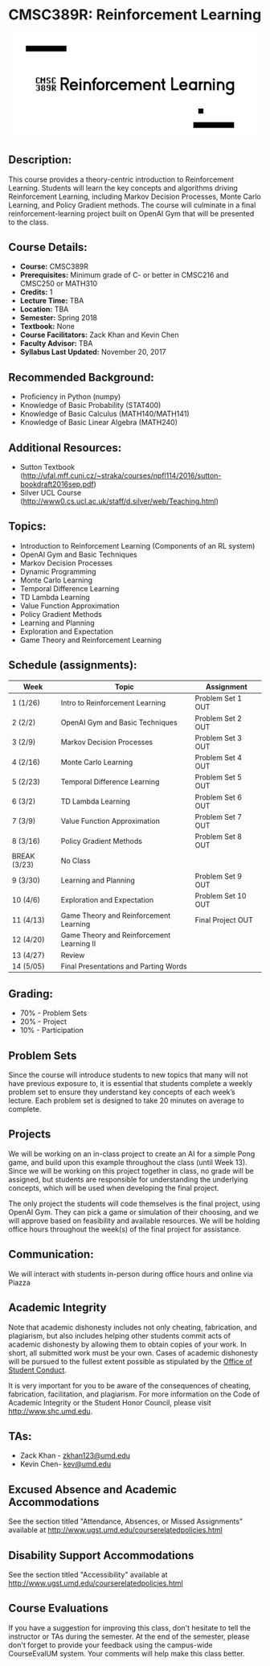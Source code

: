 # CMSC389R: Reinforcement Learning
![Banner](static/banner.jpg?)

## Description:
This course provides a theory-centric introduction to Reinforcement Learning. Students will learn the key concepts and algorithms driving Reinforcement Learning, including Markov Decision Processes, Monte Carlo Learning, and Policy Gradient methods. The course will culminate in a final reinforcement-learning project built on OpenAI Gym that will be presented to the class.

## Course Details:
- **Course:** CMSC389R
- **Prerequisites:** Minimum grade of C- or better in CMSC216 and CMSC250 or MATH310
- **Credits:** 1
- **Lecture Time:** TBA
- **Location:** TBA
- **Semester:** Spring 2018
- **Textbook:** None
- **Course Facilitators:** Zack Khan and Kevin Chen
- **Faculty Advisor:** TBA
- **Syllabus Last Updated:** November 20, 2017

## Recommended Background:
- Proficiency in Python (numpy)
- Knowledge of Basic Probability (STAT400)
- Knowledge of Basic Calculus (MATH140/MATH141)
- Knowledge of Basic Linear Algebra (MATH240)

## Additional Resources:
- Sutton Textbook (http://ufal.mff.cuni.cz/~straka/courses/npfl114/2016/sutton-bookdraft2016sep.pdf)
- Silver UCL Course (http://www0.cs.ucl.ac.uk/staff/d.silver/web/Teaching.html)

## Topics:
- Introduction to Reinforcement Learning (Components of an RL system)
- OpenAI Gym and Basic Techniques
- Markov Decision Processes
- Dynamic Programming
- Monte Carlo Learning
- Temporal Difference Learning
- TD Lambda Learning
- Value Function Approximation
- Policy Gradient Methods
- Learning and Planning
- Exploration and Expectation
- Game Theory and Reinforcement Learning

## Schedule (assignments):
| Week | Topic | Assignment |
| ----|----|----- |
| 1 (1/26) | Intro to Reinforcement Learning | Problem Set 1 OUT |
| 2 (2/2) | OpenAI Gym and Basic Techniques | Problem Set 2 OUT |
| 3 (2/9) | Markov Decision Processes | Problem Set 3 OUT |
| 4 (2/16) | Monte Carlo Learning | Problem Set 4 OUT |
| 5 (2/23) | Temporal Difference Learning | Problem Set 5 OUT |
| 6 (3/2) | TD Lambda Learning | Problem Set 6 OUT |
| 7 (3/9) | Value Function Approximation | Problem Set 7 OUT |
| 8 (3/16) | Policy Gradient Methods | Problem Set 8 OUT |
| BREAK (3/23) | No Class |
| 9 (3/30) | Learning and Planning | Problem Set 9 OUT |
| 10 (4/6) | Exploration and Expectation |  Problem Set 10 OUT |
| 11 (4/13) | Game Theory and Reinforcement Learning | Final Project OUT |
| 12 (4/20) | Game Theory and Reinforcement Learning II | |
| 13 (4/27) | Review | |
| 14 (5/05) | Final Presentations and Parting Words | |

## Grading: 
- 70% - Problem Sets
- 20% - Project 
- 10% - Participation 

## Problem Sets
Since the course will introduce students to new topics that many will not have previous exposure to, it is essential that students complete a weekly problem set to ensure they understand key concepts of each week’s lecture. Each problem set is designed to take 20 minutes on average to complete.

## Projects
We will be working on an in-class project to create an AI for a simple Pong game, and build upon this example throughout the class (until Week 13). Since we will be working on this project together in class, no grade will be assigned, but students are responsible for understanding the underlying concepts, which will be used when developing the final project. 

The only project the students will code themselves is the final project, using OpenAI Gym. They can pick a game or simulation of their choosing, and we will approve based on feasibility and available resources. We will be holding office hours throughout the week(s) of the final project for assistance.

## Communication:
We will interact with students in-person during office hours and online via Piazza

## Academic Integrity
Note that academic dishonesty includes not only cheating, fabrication, and plagiarism, but also includes helping other students commit acts of academic dishonesty by allowing them to obtain copies of your work. In short, all submitted work must be your own. Cases of academic dishonesty will be pursued to the fullest extent possible as stipulated by the <a href="http://osc.umd.edu/OSC/Default.aspx">Office of Student Conduct</a>.

It is very important for you to be aware of the consequences of cheating, fabrication, facilitation, and plagiarism. For more information on the Code of Academic Integrity or the Student Honor Council, please visit http://www.shc.umd.edu.

## TAs:
- Zack Khan - zkhan123@umd.edu 
- Kevin Chen- kev@umd.edu

## Excused Absence and Academic Accommodations
See the section titled "Attendance, Absences, or Missed Assignments" available at http://www.ugst.umd.edu/courserelatedpolicies.html 

## Disability Support Accommodations
See the section titled "Accessibility" available at http://www.ugst.umd.edu/courserelatedpolicies.html 

## Course Evaluations
If you have a suggestion for improving this class, don't hesitate to tell the instructor or TAs during the semester. At the end of the semester, please don't forget to provide your feedback using the campus-wide CourseEvalUM system. Your comments will help make this class better.
